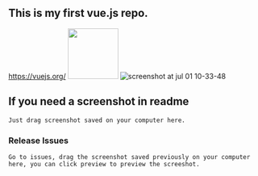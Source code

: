 ## This is my first vue.js repo.

<a>https://vuejs.org/</a>
<img src="![screenshot at jul 01 10-33-48](https://user-images.githubusercontent.com/20154419/27760533-e743637c-5e49-11e7-8fc6-11c529305887.png)" width="100">
![screenshot at jul 01 10-33-48](https://user-images.githubusercontent.com/20154419/27760533-e743637c-5e49-11e7-8fc6-11c529305887.png)

## If you need a screenshot in readme
```
Just drag screenshot saved on your computer here.
```

### Release Issues
```
Go to issues, drag the screenshot saved previously on your computer here, you can click preview to preview the screeshot.
```


